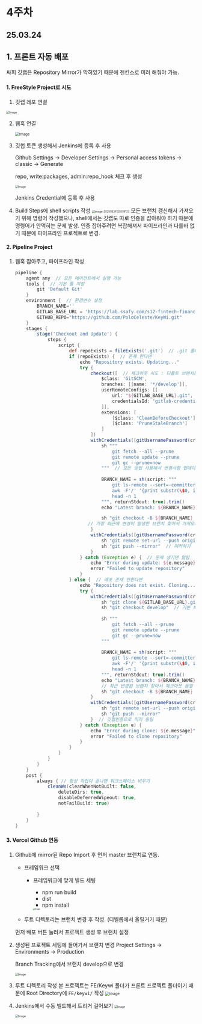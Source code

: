 # 4주차

## 25.03.24



## 1. 프론트 자동 배포

싸피 깃랩은 Repository Mirror가 막혀있기 때문에 젠킨스로 미러 해줘야 가능.

#### 1. FreeStyle Project로 시도

1. 깃랩 레포 연결

<img src="https://github.com/user-attachments/assets/56b00ec4-9aa0-4ebc-9cf9-3ac431288760" alt="Image" style="zoom:50%;" />

2. 웹훅 연결

   <img src="https://github.com/user-attachments/assets/c38fd271-01d2-42ae-8685-53a5b1a8cee6" alt="Image" style="zoom: 67%;" />

3. 깃헙 토큰 생성해서 Jenkins에 등록 후 사용

   Github Settings -> Developer Settings -> Personal access tokens -> classic -> Generate

   repo, write:packages, admin:repo_hook 체크 후 생성

   <img src="https://github.com/user-attachments/assets/ca5cdb7e-cbce-4315-a393-f1bd81a05f8f" alt="Image" style="zoom: 50%;" />

   Jenkins Credential에 등록 후 사용

4. Build Steps에 shell scripts 작성
   <img src="./assets/image-20250324120319123.png" alt="image-20250324120319123" style="zoom:50%;" />
   모든 브랜치 갱신해서 가져오기 위해 명령어 작성했으나, shell에서는 깃랩도 따로 인증을 잡아줘야 하기 때문에 명령어가 안먹히는 문제 발생.
   인증 잡아주려면 복잡해져서 파이프라인과 다를바 없기 때문에 파이프라인 프로젝트로 변경.



#### 2. Pipeline Project

1. 웹훅 잡아주고, 파이프라인 작성
   ```groovy
   pipeline {
       agent any  // 모든 에이전트에서 실행 가능
       tools {  // 기본 툴 지정
           git 'Default Git'
       }
       environment {  // 환경변수 설정
           BRANCH_NAME=''
           GITLAB_BASE_URL = 'https://lab.ssafy.com/s12-fintech-finance-sub1/S12P21E202'
           GITHUB_REPO="https://github.com/PoloCeleste/KeyWi.git"
       }
       stages {
           stage('Checkout and Update') {
               steps {
                   script {
                       def repoExists = fileExists('.git')  // .git 폴더 유무로 레포 존재하는지 확인
                       if (repoExists) {  // 존재 한다면
                           echo "Repository exists. Updating..."
                           try {
                               checkout([  // 체크아웃 시도 : 디폴트 브랜치는 디벨롭 - 프론트배포는 디벨롭에서 할거기 때문. 다 따라다니면 복잡해짐
                                   $class: 'GitSCM',
                                   branches: [[name: '*/develop']],
                                   userRemoteConfigs: [[
                                       url: "${GITLAB_BASE_URL}.git",
                                       credentialsId: 'gitlab-credentials'
                                   ]],
                                   extensions: [
                                       [$class: 'CleanBeforeCheckout'],
                                       [$class: 'PruneStaleBranch']
                                   ]
                               ])
                               withCredentials([gitUsernamePassword(credentialsId: 'gitlab-credentials', gitToolName: 'git-tool')]) {  // 깃랩으로 인증
                                   sh """
                                       git fetch --all --prune
                                       git remote update --prune
                                       git gc --prune=now
                                   """  // 모든 방법 사용해서 변경사항 업데이트해서 가져오기
                                   
                                   BRANCH_NAME = sh(script: """
                                       git ls-remote --sort=-committerdate origin 'refs/heads/*' |
                                       awk -F'/' '{print substr(\$0, index(\$0,\$3))}' |
                                       head -n 1
                                   """, returnStdout: true).trim()
                                   echo "Latest branch: ${BRANCH_NAME}"
   
                                   sh "git checkout -B ${BRANCH_NAME} origin/${BRANCH_NAME} --force"
   							  // 가장 최근에 변경이 발생한 브랜치 찾아서 가져오기
                               }
                               withCredentials([gitUsernamePassword(credentialsId: 'github_credentials', gitToolName: 'git-tool')]) {  // 깃헙으로 인증
                                   sh "git remote set-url --push origin ${GITHUB_REPO}"  // 레포 원격 주소 변경
                                   sh "git push --mirror"  // 미러하기
                               }
                           } catch (Exception e) {  // 문제 생기면 알림
                               echo "Error during update: ${e.message}"
                               error "Failed to update repository"
                           }
                       } else {  // 레포 존재 안한다면
                           echo "Repository does not exist. Cloning..."
                           try {
                               withCredentials([gitUsernamePassword(credentialsId: 'gitlab-credentials', gitToolName: 'git-tool')]) {  // 깃랩 인증 사용
                                   sh "git clone ${GITLAB_BASE_URL}.git ."  // 원격레포 클론해오기
                                   sh "git checkout develop"  // 기본 브랜치 디벨롭으로 체크아웃
                                   
                                   sh """
                                       git fetch --all --prune
                                       git remote update --prune
                                       git gc --prune=now
                                   """
                                   
                                   BRANCH_NAME = sh(script: """
                                       git ls-remote --sort=-committerdate origin 'refs/heads/*' |
                                       awk -F'/' '{print substr(\$0, index(\$0,\$3))}' |
                                       head -n 1
                                   """, returnStdout: true).trim()
                                   echo "Latest branch: ${BRANCH_NAME}"
                                   // 최근 변경된 브랜치 찾아서 체크아웃 동일
                                   sh "git checkout -B ${BRANCH_NAME} origin/${BRANCH_NAME} --force"
                               }
                               withCredentials([gitUsernamePassword(credentialsId: 'github_credentials', gitToolName: 'git-tool')]) {
                                   sh "git remote set-url --push origin ${GITHUB_REPO}"
                                   sh "git push --mirror"
                               }  // 깃헙인증으로 미러 동일
                           } catch (Exception e) {
                               echo "Error during clone: ${e.message}"
                               error "Failed to clone repository"
                           }
                       }
                   }
               }
           }
       }
       post {
           always { // 항상 작업이 끝나면 워크스페이스 비우기
               cleanWs(cleanWhenNotBuilt: false,
                   deleteDirs: true,
                   disableDeferredWipeout: true,
                   notFailBuild: true)
               
           }
       }
   }
   ```





#### 3. Vercel Github 연동

1. Github에 mirror된 Repo Import 후  먼저 master 브랜치로 연동.

   - 프레임워크 선택

     - 프레임워크에 맞게 빌드 세팅

       - npm run build
       - dist
       - npm install

       <img src="https://github.com/user-attachments/assets/21eda02e-347f-4239-91ac-556f4d09e3cc" alt="Image" style="zoom: 33%;" />

   - 루트 디렉토리는 브랜치 변경 후 작성. (디벨롭에서 올릴거기 때문)

   먼저 배포 버튼 눌러서 프로젝트 생성 후 브랜치 설정

2. 생성된 프로젝트 세팅에 들어가서 브랜치 변경
   Project Settings -> Environments -> Production

   Branch Tracking에서 브랜치 develop으로 변경

   <img src="https://github.com/user-attachments/assets/40d47e04-f6c0-4935-b0ba-9909b857add7" alt="Image" style="zoom: 50%;" />

3. 루트 디렉토리 작성
   본 프로젝트는 FE/Keywi 폴더가 프론트 프로젝트 폴더이기 때문에 Root Directory에 `FE/keywi/` 작성
   <img src="https://github.com/user-attachments/assets/0d3f86ba-17eb-4348-adf2-45f981b92eca" alt="Image" style="zoom:67%;" />

4. Jenkins에서 수동 빌드해서 트리거 걸어보기
   <img src="https://github.com/user-attachments/assets/d6c9307d-7180-491d-9f4e-c21a004b4eee" alt="Image" style="zoom: 50%;" />

   <img src="https://github.com/user-attachments/assets/78cd820e-ac4d-4461-842a-08489ca3a375" alt="Image" style="zoom:50%;" />

   



